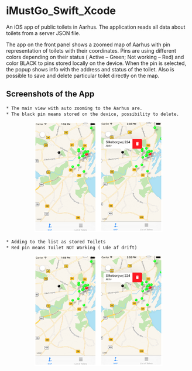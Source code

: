# iMustGo_Swift_Xcode
An iOS app of public toilets in Aarhus. The application reads all data about toilets from a server JSON file.

The app on the front panel shows a zoomed map of Aarhus with pin representation of toilets with their coordinates. Pins are using different colors depending on their status ( Active – Green; Not working – Red) and color BLACK to pins stored locally on the device. When the pin is selected, the popup shows info with the address and status of the toilet. Also is possible to save and delete particular toilet directly on the map.

## Screenshots of the App

```
* The main view with auto zooming to the Aarhus are.
* The black pin means stored on the device, possibility to delete.
```

<p align="center">
  <img src="example_1.png" width="350"/>
</p>



```
* Adding to the list as stored Toilets
* Red pin means Toilet NOT Working ( Ude af drift) 
```

<p align="center">
  <img src="example_1.png" width="350"/>
</p>